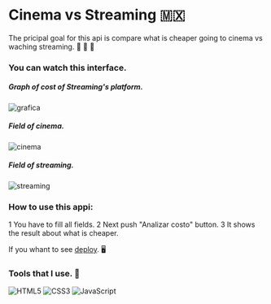 # Cinema vs Streaming :mexico:

The pricipal goal for this api is compare what is cheaper going to cinema vs waching streaming. :money_with_wings: :money_with_wings: :money_with_wings:

### You can watch this interface. 

##### Graph of cost of Streaming's platform.
  ![grafica](https://i.imgur.com/vxBBK72.png)
##### Field of cinema. 
  ![cinema](https://i.imgur.com/OWu7ZZH.png)
##### Field of streaming.
  ![streaming](https://i.imgur.com/PqtmuZg.png)

### How to use this appi:

1 You have to fill all fields.
2 Next push "Analizar costo" button.
3 It shows the result about what is cheaper.

If you whant to see [deploy](https://marcogeofis.github.io/miniAPI_Peliculas/). :desktop_computer:

### Tools that I use. :toolbox:

![HTML5](https://img.shields.io/badge/-HTML5-000000?style=flat&logo=html5)
![CSS3](https://img.shields.io/badge/-CSS3-%231572B6?style=flat-square&logo=css3)
![JavaScript](https://img.shields.io/badge/-JavaScript-000000?style=flat&logo=javascript)


